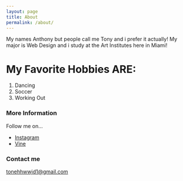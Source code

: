 ```yaml
---
layout: page
title: About
permalink: /about/
---
```


My names Anthony but people call me Tony and i prefer it actually! My major is Web Design and i study at the Art Institutes here in Miami! 
# My Favorite Hobbies ARE:
1. Dancing
2. Soccer
3. Working Out

### More Information

Follow me on...

* [Instagram](http://instagram.com/tonehh_atw/)
* [Vine](https://vine.co/u/1069204419931152384)

### Contact me

[tonehhwwjd1@gmail.com](G-Mail)
